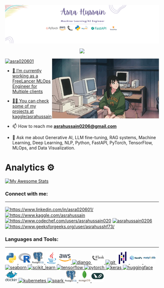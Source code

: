 ![logo](https://github.com/asra020601/asra020601/blob/main/Asra%20Hussain.png)
 
<p align="center">
  <a href="https://github.com/asra020601/readme-typing-svg">
<img src="https://readme-typing-svg.demolab.com/?lines=AI%20Engineer;Exploring%20Generative%20AI%20and%20LLMs&font=Fira%20Code&center=true&width=940&height=65&color=f75c7e&vCenter=true&pause=1000&size=29" />
</p>
<img align="right" alt="coding" width="350" src="https://github.com/asra020601/asra020601/blob/main/1_MjUN2C4TiR6dPIjitYOS6g.gif">

<p align="left"> <img src="https://komarev.com/ghpvc/?username=asra020601&label=Profile%20views&color=0e75b6&style=flat" alt="asra020601" /> </p>


- 🔭 I’m currently working as a FreeLancer MLOps Engineer for Multiple clients

- 👨‍💻 You can check some of my projects at [kaggle/asrahussain](https://www.kaggle.com/asrahussain)

- 📫 How to reach me **asrahussain0206@gmail.com**

- 💬 Ask me about Generative AI, LLM fine-tuning, RAG systems, Machine Learning, Deep Learning, NLP, Python, FastAPI, PyTorch, TensorFlow, MLOps, and Data Visualization.

 
# Analytics ⚙️
[![My Awesome Stats](https://awesome-github-stats.azurewebsites.net/user-stats/asra020601?cardType=github&theme=monokai&preferLogin=false)]([https://git.io/awesome-stats-card](https://github.com/asra020601))   

<h3 align="left">Connect with me:</h3>
<hr>
<p align="left">
<a href="https://www.linkedin.com/in/asra020601/" target="blank"><img align="center" src="https://raw.githubusercontent.com/rahuldkjain/github-profile-readme-generator/master/src/images/icons/Social/linked-in-alt.svg" alt="https://www.linkedin.com/in/asra020601/" height="30" width="40" /></a>
<a href="https://www.kaggle.com/asrahussain" target="blank"><img align="center" src="https://raw.githubusercontent.com/rahuldkjain/github-profile-readme-generator/master/src/images/icons/Social/kaggle.svg" alt="https://www.kaggle.com/asrahussain" height="30" width="40" /></a>
<a href="https://www.codechef.com/users/asrahussain020" target="blank"><img align="center" src="https://cdn.jsdelivr.net/npm/simple-icons@3.1.0/icons/codechef.svg" alt="https://www.codechef.com/users/asrahussain020" height="30" width="40" /></a>
<a href="https://www.hackerrank.com/profile/asrahussain0206" target="blank"><img align="center" src="https://raw.githubusercontent.com/rahuldkjain/github-profile-readme-generator/master/src/images/icons/Social/hackerrank.svg" alt="asrahussain0206" height="30" width="40" /></a>
<a href="https://www.geeksforgeeks.org/user/asrahusshf73/" target="blank"><img align="center" src="https://raw.githubusercontent.com/rahuldkjain/github-profile-readme-generator/master/src/images/icons/Social/geeks-for-geeks.svg" alt="https://www.geeksforgeeks.org/user/asrahusshf73/" height="30" width="40" /></a>
</p>
</p>

<h3 align="left">Languages and Tools:</h3>
<hr>
<p align="left">
  <a href="https://www.python.org" target="_blank" rel="noreferrer"> <img src="https://raw.githubusercontent.com/devicons/devicon/master/icons/python/python-original.svg" alt="python" width="40" height="40"/> </a>
  <a href="https://www.r-project.org/" target="_blank" rel="noreferrer"> <img src="https://raw.githubusercontent.com/devicons/devicon/master/icons/r/r-original.svg" alt="r" width="40" height="40"/> </a>
  <a href="https://www.w3schools.com/sql/" target="_blank" rel="noreferrer"> <img src="https://raw.githubusercontent.com/devicons/devicon/master/icons/postgresql/postgresql-original-wordmark.svg" alt="sql" width="40" height="40"/> </a>
  <a href="https://www.java.com" target="_blank" rel="noreferrer"> <img src="https://raw.githubusercontent.com/devicons/devicon/master/icons/java/java-original.svg" alt="java" width="40" height="40"/> </a>
  <a href="https://aws.amazon.com" target="_blank" rel="noreferrer"> <img src="https://raw.githubusercontent.com/devicons/devicon/master/icons/amazonwebservices/amazonwebservices-original-wordmark.svg" alt="aws" width="40" height="40"/> </a>
  <a href="https://www.djangoproject.com/" target="_blank" rel="noreferrer"> <img src="https://cdn.worldvectorlogo.com/logos/django.svg" alt="django" width="40" height="40"/> </a>
  <a href="https://flask.palletsprojects.com/" target="_blank" rel="noreferrer"> <img src="https://raw.githubusercontent.com/devicons/devicon/master/icons/flask/flask-original-wordmark.svg" alt="flask" width="40" height="40"/> </a>
  <a href="https://git-scm.com/" target="_blank" rel="noreferrer"> <img src="https://www.vectorlogo.zone/logos/git-scm/git-scm-icon.svg" alt="git" width="40" height="40"/> </a>
  <a href="https://pandas.pydata.org/" target="_blank" rel="noreferrer"> <img src="https://raw.githubusercontent.com/devicons/devicon/2ae2a900d2f041da66e950e4d48052658d850630/icons/pandas/pandas-original.svg" alt="pandas" width="40" height="40"/> </a>
  <a href="https://www.numpy.org/" target="_blank" rel="noreferrer"> <img src="https://raw.githubusercontent.com/devicons/devicon/master/icons/numpy/numpy-original-wordmark.svg" alt="numpy" width="40" height="40"/> </a>
  <a href="https://matplotlib.org/" target="_blank" rel="noreferrer"> <img src="https://raw.githubusercontent.com/devicons/devicon/master/icons/matplotlib/matplotlib-original-wordmark.svg" alt="matplotlib" width="40" height="40"/> </a>
  <a href="https://seaborn.pydata.org/" target="_blank" rel="noreferrer"> <img src="https://seaborn.pydata.org/_images/logo-mark-lightbg.svg" alt="seaborn" width="40" height="40"/> </a>
  <a href="https://scikit-learn.org/" target="_blank" rel="noreferrer"> <img src="https://upload.wikimedia.org/wikipedia/commons/0/05/Scikit_learn_logo_small.svg" alt="scikit_learn" width="40" height="40"/> </a>
  <a href="https://www.tensorflow.org" target="_blank" rel="noreferrer"> <img src="https://www.vectorlogo.zone/logos/tensorflow/tensorflow-icon.svg" alt="tensorflow" width="40" height="40"/> </a>
  <a href="https://pytorch.org/" target="_blank" rel="noreferrer"> <img src="https://www.vectorlogo.zone/logos/pytorch/pytorch-icon.svg" alt="pytorch" width="40" height="40"/> </a>
  <a href="https://keras.io/" target="_blank" rel="noreferrer"> <img src="https://upload.wikimedia.org/wikipedia/commons/thumb/a/ae/Keras_logo.svg/300px-Keras_logo.svg.png" alt="keras" width="40" height="40"/> </a>
  <a href="https://huggingface.co/" target="_blank" rel="noreferrer"> <img src="https://huggingface.co/front/assets/huggingface_logo.svg" alt="huggingface" width="40" height="40"/> </a>
  <a href="https://www.docker.com/" target="_blank" rel="noreferrer"> <img src="https://raw.githubusercontent.com/devicons/devicon/master/icons/docker/docker-original-wordmark.svg" alt="docker" width="40" height="40"/> </a>
  <a href="https://kubernetes.io" target="_blank" rel="noreferrer"> <img src="https://www.vectorlogo.zone/logos/kubernetes/kubernetes-icon.svg" alt="kubernetes" width="40" height="40"/> </a>
  <a href="https://spark.apache.org/" target="_blank" rel="noreferrer"> <img src="https://www.vectorlogo.zone/logos/apache_spark/apache_spark-icon.svg" alt="spark" width="40" height="40"/> </a>
  <a href="https://www.postgresql.org/" target="_blank" rel="noreferrer"> <img src="https://raw.githubusercontent.com/devicons/devicon/master/icons/postgresql/postgresql-original-wordmark.svg" alt="postgresql" width="40" height="40"/> </a>
  <a href="https://www.mongodb.com/" target="_blank" rel="noreferrer"> <img src="https://raw.githubusercontent.com/devicons/devicon/master/icons/mongodb/mongodb-original-wordmark.svg" alt="mongodb" width="40" height="40"/> </a>
  <a href="https://langchain.com/" target="_blank" rel="noreferrer"> <img src="https://github.com/asra020601/asra020601/blob/main/langchain-color.png" alt="langchain" width="40" height="40"/> </a>
